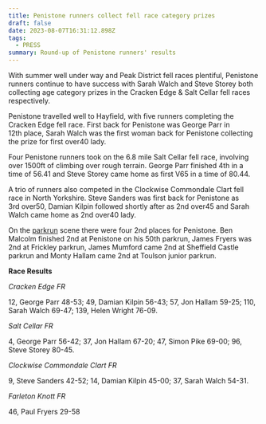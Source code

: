 ```yaml
---
title: Penistone runners collect fell race category prizes
draft: false
date: 2023-08-07T16:31:12.898Z
tags:
  - PRESS
summary: Round-up of Penistone runners' results
---
```

With summer well under way and Peak District fell races plentiful, Penistone runners continue to have success with Sarah Walch and Steve Storey both collecting age category prizes in the Cracken Edge & Salt Cellar fell races respectively.

Penistone travelled well to Hayfield, with five runners completing the Cracken Edge fell race. First back for Penistone was George Parr in 12th place, Sarah Walch was the first woman back for Penistone collecting the prize for first over40 lady.

Four Penistone runners took on the 6.8 mile Salt Cellar fell race, involving over 1500ft of climbing over rough terrain. George Parr finished 4th in a time of 56.41 and Steve Storey came home as first V65 in a time of 80.44.

A trio of runners also competed in the Clockwise Commondale Clart fell race in North Yorkshire. Steve Sanders was first back for Penistone as 3rd over50, Damian Kilpin followed shortly after as 2nd over45 and Sarah Walch came home as 2nd over40 lady.

On the [parkrun](https://results.pfrac.co.uk/parkrun-2023/latest) scene there were four 2nd places for Penistone. Ben Malcolm finished 2nd at Penistone on his 50th parkrun, James Fryers was 2nd at Frickley parkrun, James Mumford came 2nd at Sheffield Castle parkrun and Monty Hallam came 2nd at Toulson junior parkrun.

**R﻿ace Results**

*Cracken Edge FR*

12, George Parr 48-53; 49, Damian Kilpin 56-43; 57, Jon Hallam 59-25; 110, Sarah Walch 69-47; 139, Helen Wright 76-09.

*Salt Cellar FR*

4, George Parr 56-42; 37, Jon Hallam 67-20; 47, Simon Pike 69-00; 96, Steve Storey 80-45.

*Clockwise Commondale Clart FR*

9, Steve Sanders 42-52; 14, Damian Kilpin 45-00; 37, Sarah Walch 54-31.

*F﻿arleton Knott FR*

4﻿6, Paul Fryers 29-58